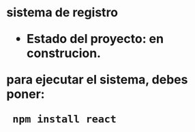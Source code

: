 <h1> sistema de registro</hi>

- Estado del proyecto: en construcion.

para ejecutar el sistema, debes poner:

``` npm install react```
